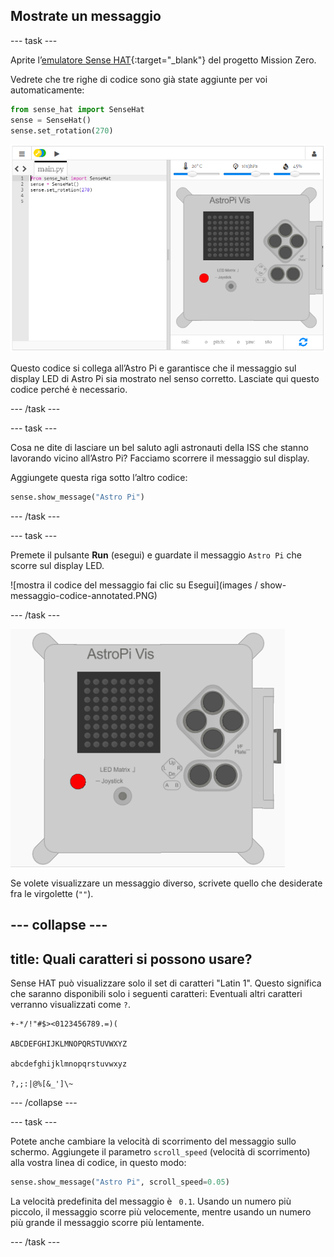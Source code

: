 ## Mostrate un messaggio

--- task ---

Aprite l’[emulatore Sense HAT](https://trinket.io/mission-zero){:target="_blank"} del progetto Mission Zero.

Vedrete che tre righe di codice sono già state aggiunte per voi automaticamente:

```python
from sense_hat import SenseHat
sense = SenseHat()
sense.set_rotation(270)
```

![emulatore sense hat](images/sense-hat-emulator2.png)

Questo codice si collega all’Astro Pi e garantisce che il messaggio sul display LED di Astro Pi sia mostrato nel senso corretto. Lasciate qui questo codice perché è necessario.

--- /task ---

--- task ---

Cosa ne dite di lasciare un bel saluto agli astronauti della ISS che stanno lavorando vicino all’Astro Pi? Facciamo scorrere il messaggio sul display.

Aggiungete questa riga sotto l’altro codice:

```python
sense.show_message("Astro Pi")
```

--- /task ---

--- task ---

Premete il pulsante **Run** (esegui) e guardate il messaggio `Astro Pi` che scorre sul display LED.

![mostra il codice del messaggio fai clic su Esegui](images / show-messaggio-codice-annotated.PNG)

--- /task ---

![Scorrimento del messaggio](images/scroll-message.gif)

Se volete visualizzare un messaggio diverso, scrivete quello che desiderate fra le virgolette (`""`).

--- collapse ---
---
title: Quali caratteri si possono usare?
---
Sense HAT può visualizzare solo il set di caratteri "Latin 1". Questo significa che saranno disponibili solo i seguenti caratteri: Eventuali altri caratteri verranno visualizzati come `?`.

    +-*/!"#$><0123456789.=)(
    
    ABCDEFGHIJKLMNOPQRSTUVWXYZ
    
    abcdefghijklmnopqrstuvwxyz
    
    ?,;:|@%[&_']\~
    

--- /collapse ---

--- task ---

Potete anche cambiare la velocità di scorrimento del messaggio sullo schermo. Aggiungete il parametro `scroll_speed` (velocità di scorrimento) alla vostra linea di codice, in questo modo:

```python
sense.show_message("Astro Pi", scroll_speed=0.05)
```

La velocità predefinita del messaggio è ` 0.1`. Usando un numero più piccolo, il messaggio scorre più velocemente, mentre usando un numero più grande il messaggio scorre più lentamente.

--- /task ---